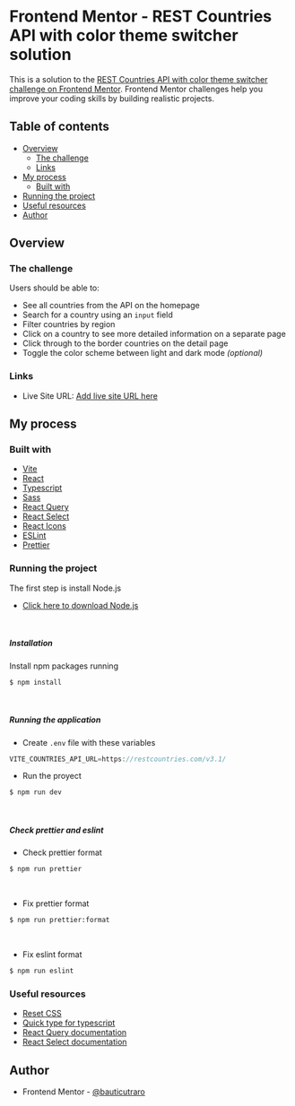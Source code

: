 # Frontend Mentor - REST Countries API with color theme switcher solution

This is a solution to the [REST Countries API with color theme switcher challenge on Frontend Mentor](https://www.frontendmentor.io/challenges/rest-countries-api-with-color-theme-switcher-5cacc469fec04111f7b848ca). Frontend Mentor challenges help you improve your coding skills by building realistic projects.

## Table of contents

- [Overview](#overview)
  - [The challenge](#the-challenge)
  - [Links](#links)
- [My process](#my-process)
  - [Built with](#built-with)
- [Running the project](#running-the-project)
- [Useful resources](#useful-resources)
- [Author](#author)

## Overview

### The challenge

Users should be able to:

- See all countries from the API on the homepage
- Search for a country using an `input` field
- Filter countries by region
- Click on a country to see more detailed information on a separate page
- Click through to the border countries on the detail page
- Toggle the color scheme between light and dark mode _(optional)_

### Links

- Live Site URL: [Add live site URL here](https://bautista-cutraro-where-in-the-world.vercel.app/)

## My process

### Built with

- [Vite](https://vitejs.dev/guide/)
- [React](https://react.dev/learn)
- [Typescript](https://www.typescriptlang.org/docs/)
- [Sass](https://sass-lang.com/documentation/)
- [React Query](https://tanstack.com/query/v3/docs/react/overview)
- [React Select](https://react-select.com/home)
- [React Icons](https://react-icons.github.io/react-icons/)
- [ESLint](https://eslint.org/docs/latest/)
- [Prettier](https://prettier.io/docs/en/index.html)

### Running the project

The first step is install Node.js

- [Click here to download Node.js](https://nodejs.org)
<br/>

##### Installation

Install npm packages running

```bash
$ npm install
```
<br/>

##### Running the application

- Create `.env` file with these variables

```js
VITE_COUNTRIES_API_URL=https://restcountries.com/v3.1/
```

- Run the proyect

```bash
$ npm run dev
```
<br/>

##### Check prettier and eslint
- Check prettier format
```bash
$ npm run prettier
```
<br/>

- Fix prettier format
```bash
$ npm run prettier:format
```
<br/>

- Fix eslint format

```bash
$ npm run eslint
```

### Useful resources

- [Reset CSS](https://meyerweb.com/eric/tools/css/reset/)
- [Quick type for typescript](https://app.quicktype.io/)
- [React Query documentation](https://tanstack.com/query/v3/docs/react/overview)
- [React Select documentation](https://react-select.com/home)

## Author

- Frontend Mentor - [@bauticutraro](https://www.frontendmentor.io/profile/bauticutraro)
